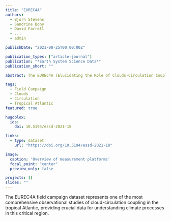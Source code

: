 ```yaml
---
title: "EUREC4A"
authors:
  - Bjorn Stevens
  - Sandrine Bony
  - David Farrell
  - ...
  - admin

publishDate: "2021-08-25T00:00:00Z"

publication_types: ["article-journal"]
publication: "*Earth System Science Data*"
publication_short: ""

abstract: The EUREC4A (Elucidating the Role of Clouds-Circulation Coupling in Climate) field campaign provides comprehensive observations of clouds, circulation, and precipitation in the tropical Atlantic based derived from 4 research air-craft, 4 research vessels, Buoys, airborne and sailing drones, as well as in-situ observations on land.

tags:
  - Field Campaign
  - Clouds
  - Circulation
  - Tropical Atlantic
featured: true

hugoblox:
  ids:
    doi: 10.5194/essd-2021-18

links:
  - type: dataset
    url: "https://doi.org/10.5194/essd-2021-18"

image:
  caption: 'Overview of measurement platforms'
  focal_point: "center"
  preview_only: false

projects: []
slides: ""
---
```


The EUREC4A field campaign dataset represents one of the most comprehensive observational studies of cloud-circulation coupling in the tropical Atlantic, providing crucial data for understanding climate processes in this critical region.
